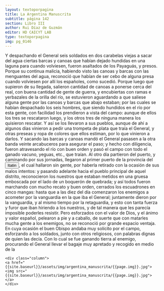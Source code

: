```yaml
---
layout: textoporpagina
title: La Argentina Manuscrita
subtitle: página 142
section: Libro III
author: Rui Díaz de Guzmán
editor: HD CAICYT LAB
type: textoporpagina
img: pg_0146
---
```


<div class="row">
    <div class="column">
Y despachando el General seis soldados en dos carabelas viejas a sacar del agua ciertas barcas y canoas que habían dejado hundidas en una laguna para cuando volviesen, fueron asaltados de los <persName xml:id="recogito-9d87884a-ab8e-4a19-a6df-96eda05683d0" ana="tribe">Payaguás</persName>, y presos. Porque su continua malicia, habiendo visto las canoas y barcas con las menguantes del agua, reconoció que habían de ser cebo de alguna presa cuando volviesen por allí los españoles, como sucedió. Porque luego que supieron de su llegada, salieron cantidad de canoas a ponerse cerca del real, con buena cantidad de gente de guerra, y encubiertas con ramas e yerbazales de la orilla del río, se estuvieron aguardando a que saliese alguna gente por las canoas y barcas que abajo estaban; por las cuales se habían despachado los seis hombres, que siendo hundidos en el río por esta gente, con facilidad los prendieron a vista del campo: aunque de ellos los tres se rescataron luego, y los otros tres de ninguna manera los quisieron rescatar. Y así se los llevaron a sus pueblos, aunque de ahí a algunos días vinieron a pedir una trompeta de plata que traía el General, y otras preseas y ropa de colores que ellos estiman, por lo que vinieron a darlos. Y sacando las barcas y canoas mandó el General pasasen a la otra banda veinte arcabuceros para asegurar el paso; y hecho con diligencia, fueron atravesando el río con buen orden y pasó el campo con todo el ganado vacuno, yeguas, etc., que traían. Al otro día partieron del puerto, y caminando por sus jornadas, llegaron al primer puerto de la provincia del <a href="https://recogito.pelagios.org/document/wzqxhk0h3vpikm/part/1/edit#45715c44-6e27-4841-9faf-68e2d197be92" target="_blank"><button class="balloon" data-balloon-pos="up" data-balloon-length="large" data-balloon="Itatín(Itatim en idioma portugués) o Itatí fue una región histórico geográficadel Imperio español coincidente, luego de las sangrientas invasioneslusobrasileñas con la parte sur del actual estado de Mato Grosso del Sur, queformó parte del Imperio español como un territorio perteneciente a la gobernacióndel Río de la Plata y del Paraguay hasta su división en 1617, fecha a partir dela cual quedó incluida en la gobernación del Paraguay, llamada inicialmenteGobernación del Guayrá.Los límites de laregión de Itatín eran: al este la sierra de Amambay, al oeste el río Paraguay,al sur el río Apa y al norte el río Tacuarí.Ya desde el s.XVIII gran parte del Itatín quedó en poder de Brasil (entonces el Brasilportugués) y tras la Guerra de la Triple Alianza toda la región pasó a estar bajo el dominio brasileño.">Itatin</button></a>, el cual hallaron sin gente, por haberla retirado con la ocasión de sus malos intentos: y pasando adelante hacia el pueblo principal de aquel distrito, reconocieron los nuestros que estaban metidos en una gruesa emboscada por el lado de un boquerón de quebrada; y así todos fueron marchando con mucho recato y buen orden, cerrados los escuadrones en cinco mangas: hasta que a las diez del día comenzaron los enemigos a acometer por la vanguardia en la que iba el General; juntamente dieron por la vanguardia, y al mismo tiempo por la retaguardia, y esto con tanta fuerza y furor que iban hiriendo a los nuestros, y de tal manera que les parecía imposible poderles resistir. Pero esforzados con el valor de Dios, y el ánimo y valor español, pelearon a pie y a caballo, de suerte que con matarles mucha gente a los enemigos, no se reconoció por grande espacio ventaja. En cuya ocasión el buen Obispo andaba muy solícito por el campo, esforzando a los soldados, junto con otros religiosos, con palabras dignas de quien las decía. Con lo cual se fue ganando tierra al enemigo, procurando el General llevar el bagaje muy apretado y recogido en medio de la     </div>

    <div class="column">
    <a href="{{site.baseurl}}/assets/img/argentina_manuscrita/{{page.img}}.jpg"><img src="{{site.baseurl}}/assets/img/argentina_manuscrita/{{page.img}}.jpg"></a>
    </div>
</div>